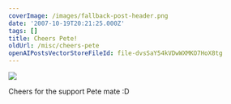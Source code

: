 ```yaml
---
coverImage: /images/fallback-post-header.png
date: '2007-10-19T20:21:25.000Z'
tags: []
title: Cheers Pete!
oldUrl: /misc/cheers-pete
openAIPostsVectorStoreFileId: file-dvsSaY54kVDwWXMKO7HoX8tg
---
```


![](https://www.mikecann.co.uk/Images/Others/cheerspete.png)

Cheers for the support Pete mate :D
